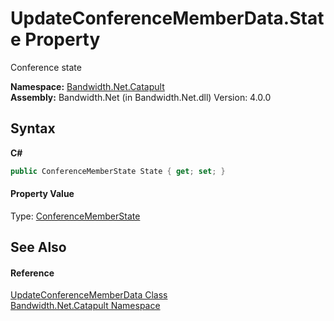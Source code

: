 ﻿# UpdateConferenceMemberData.State Property 
 

Conference state

**Namespace:**&nbsp;<a href ="N_Bandwidth_Net_Catapult.md">Bandwidth.Net.Catapult</a><br />**Assembly:**&nbsp;Bandwidth.Net (in Bandwidth.Net.dll) Version: 4.0.0

## Syntax

**C#**<br />
``` C#
public ConferenceMemberState State { get; set; }
```


#### Property Value
Type: <a href ="T_Bandwidth_Net_Catapult_ConferenceMemberState.md">ConferenceMemberState</a>

## See Also


#### Reference
<a href ="T_Bandwidth_Net_Catapult_UpdateConferenceMemberData.md">UpdateConferenceMemberData Class</a><br /><a href ="N_Bandwidth_Net_Catapult.md">Bandwidth.Net.Catapult Namespace</a><br />